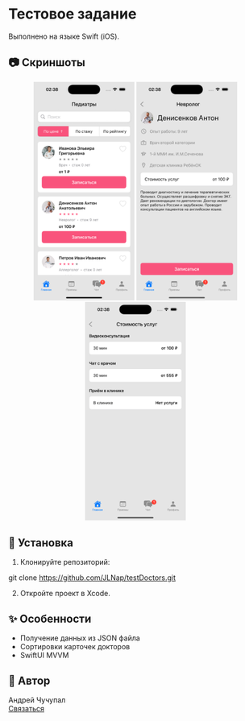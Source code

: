 # Тестовое задание

Выполнено на языке Swift (iOS).

## 📷 Скриншоты

<p align="center">
  <img src="screenshots/1.png" alt="Экран 1" width="200"/>
  <img src="screenshots/2.png" alt="Экран 2" width="200"/>
  <img src="screenshots/3.png" alt="Экран 3" width="200"/>
</p>

## 🚀 Установка

1. Клонируйте репозиторий:
   
git clone https://github.com/JLNap/testDoctors.git

2. Откройте проект в Xcode.

## ✨ Особенности

- Получение данных из JSON файла
- Сортировки карточек докторов
- SwiftUI MVVM

## 👤 Автор

Андрей Чучупал  
[Связаться](https://t.me/achuchupal)

